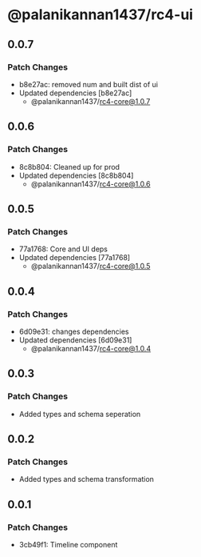 # @palanikannan1437/rc4-ui

## 0.0.7

### Patch Changes

- b8e27ac: removed num and built dist of ui
- Updated dependencies [b8e27ac]
  - @palanikannan1437/rc4-core@1.0.7

## 0.0.6

### Patch Changes

- 8c8b804: Cleaned up for prod
- Updated dependencies [8c8b804]
  - @palanikannan1437/rc4-core@1.0.6

## 0.0.5

### Patch Changes

- 77a1768: Core and UI deps
- Updated dependencies [77a1768]
  - @palanikannan1437/rc4-core@1.0.5

## 0.0.4

### Patch Changes

- 6d09e31: changes dependencies
- Updated dependencies [6d09e31]
  - @palanikannan1437/rc4-core@1.0.4

## 0.0.3

### Patch Changes

- Added types and schema seperation

## 0.0.2

### Patch Changes

- Added types and schema transformation

## 0.0.1

### Patch Changes

- 3cb49f1: Timeline component
